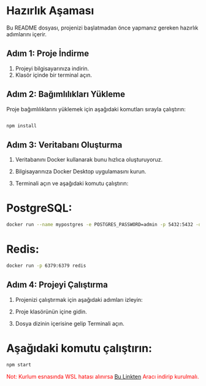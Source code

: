 # Hazırlık Aşaması

Bu README dosyası, projenizi başlatmadan önce yapmanız gereken hazırlık adımlarını içerir.

## Adım 1: Proje İndirme

1. Projeyi bilgisayarınıza indirin.
2. Klasör içinde bir terminal açın.

## Adım 2: Bağımlılıkları Yükleme

Proje bağımlılıklarını yüklemek için aşağıdaki komutları sırayla çalıştırın:

```bash

npm install

```

## Adım 3: Veritabanı Oluşturma

1. Veritabanını Docker kullanarak bunu hızlıca oluşturuyoruz.

2. Bilgisayarınıza Docker Desktop uygulamasını kurun.
3. Terminali açın ve aşağıdaki komutu çalıştırın:

# PostgreSQL:
```bash
docker run --name mypostgres -e POSTGRES_PASSWORD=admin -p 5432:5432 -d --rm postgres
```
# Redis:
```bash
docker run -p 6379:6379 redis
```

## Adım 4: Projeyi Çalıştırma

1. Projenizi çalıştırmak için aşağıdaki adımları izleyin:

2. Proje klasörünün içine gidin.

3. Dosya dizinin içerisine gelip Terminali açın.

# Aşağıdaki komutu çalıştırın:

```bash
npm start
```

<font color="red">Not: Kurlum esnasında WSL hatası alınırsa [Bu Linkten](https://wslstorestorage.blob.core.windows.net/wslblob/wsl_update_x64.msi) Aracı indirip kurulmalı.</font>
